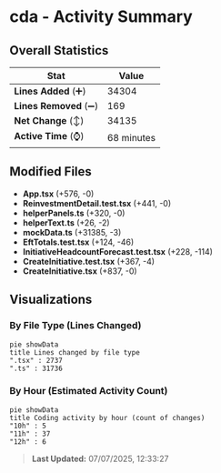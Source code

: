 # cda - Activity Summary 

## Overall Statistics

| Stat                   | Value                                                             |
| ---------------------- | ----------------------------------------------------------------- |
| **Lines Added** (➕)   | 34304                                          |
| **Lines Removed** (➖) | 169                                        |
| **Net Change** (↕)    | 34135                |
| **Active Time** (⌚)   | 68 minutes |


## Modified Files
- **App.tsx** (+576, -0)
- **ReinvestmentDetail.test.tsx** (+441, -0)
- **helperPanels.ts** (+320, -0)
- **helperText.ts** (+26, -2)
- **mockData.ts** (+31385, -3)
- **EftTotals.test.tsx** (+124, -46)
- **InitiativeHeadcountForecast.test.tsx** (+228, -114)
- **CreateInitiative.test.tsx** (+367, -4)
- **CreateInitiative.tsx** (+837, -0)

## Visualizations

### By File Type (Lines Changed)

```mermaid
pie showData
title Lines changed by file type
".tsx" : 2737
".ts" : 31736
```

### By Hour (Estimated Activity Count)

```mermaid
pie showData
title Coding activity by hour (count of changes)
"10h" : 5
"11h" : 37
"12h" : 6
```


> **Last Updated:** 07/07/2025, 12:33:27